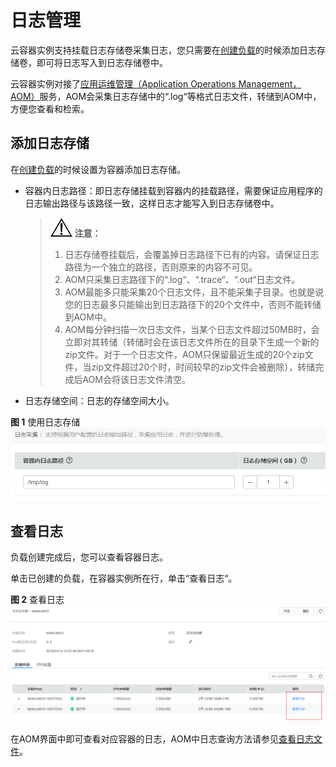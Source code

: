 # 日志管理<a name="cci_01_0049"></a>

云容器实例支持挂载日志存储卷采集日志，您只需要在[创建负载](创建工作负载.md)的时候添加日志存储卷，即可将日志写入到日志存储卷中。

云容器实例对接了[应用运维管理（Application Operations Management，AOM）](https://www.huaweicloud.com/product/aom.html)服务，AOM会采集日志存储中的“.log“等格式日志文件，转储到AOM中，方便您查看和检索。

## 添加日志存储<a name="section329832363919"></a>

在[创建负载](创建工作负载.md)的时候设置为容器添加日志存储。

-   容器内日志路径：即日志存储挂载到容器内的挂载路径，需要保证应用程序的日志输出路径与该路径一致，这样日志才能写入到日志存储卷中。

    >![](public_sys-resources/icon-notice.gif) **注意：**   
    >1.  日志存储卷挂载后，会覆盖掉日志路径下已有的内容。请保证日志路径为一个独立的路径，否则原来的内容不可见。  
    >2.  AOM只采集日志路径下的“.log“、“.trace“、“.out“日志文件。  
    >3.  AOM最能多只能采集20个日志文件，且不能采集子目录。也就是说您的日志最多只能输出到日志路径下的20个文件中，否则不能转储到AOM中。  
    >4.  AOM每分钟扫描一次日志文件，当某个日志文件超过50MB时，会立即对其转储（转储时会在该日志文件所在的目录下生成一个新的zip文件。对于一个日志文件，AOM只保留最近生成的20个zip文件，当zip文件超过20个时，时间较早的zip文件会被删除），转储完成后AOM会将该日志文件清空。  

-   日志存储空间：日志的存储空间大小。

**图 1**  使用日志存储<a name="fig13444088359"></a>  
![](figures/使用日志存储.png "使用日志存储")

## 查看日志<a name="section15259351123916"></a>

负载创建完成后，您可以查看容器日志。

单击已创建的负载，在容器实例所在行，单击“查看日志“。

**图 2**  查看日志<a name="fig118191817357"></a>  
![](figures/查看日志.png "查看日志")

在AOM界面中即可查看对应容器的日志，AOM中日志查询方法请参见[查看日志文件](https://support.huaweicloud.com/usermanual-aom/aom_02_0010.html)。

